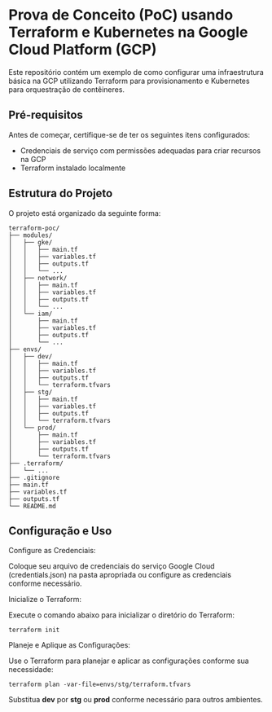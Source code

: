 # Prova de Conceito (PoC) usando Terraform e Kubernetes na Google Cloud Platform (GCP)

Este repositório contém um exemplo de como configurar uma infraestrutura básica na GCP utilizando Terraform para provisionamento e Kubernetes para orquestração de contêineres.

## Pré-requisitos

Antes de começar, certifique-se de ter os seguintes itens configurados:

- Credenciais de serviço com permissões adequadas para criar recursos na GCP
- Terraform instalado localmente

## Estrutura do Projeto

O projeto está organizado da seguinte forma:

```
terraform-poc/
├── modules/
│   ├── gke/
│   │   ├── main.tf
│   │   ├── variables.tf
│   │   ├── outputs.tf
│   │   └── ...
│   ├── network/
│   │   ├── main.tf
│   │   ├── variables.tf
│   │   ├── outputs.tf
│   │   └── ...
│   └── iam/
│       ├── main.tf
│       ├── variables.tf
│       ├── outputs.tf
│       └── ...
├── envs/
│   ├── dev/
│   │   ├── main.tf
│   │   ├── variables.tf
│   │   ├── outputs.tf
│   │   └── terraform.tfvars
│   ├── stg/
│   │   ├── main.tf
│   │   ├── variables.tf
│   │   ├── outputs.tf
│   │   └── terraform.tfvars
│   └── prod/
│       ├── main.tf
│       ├── variables.tf
│       ├── outputs.tf
│       └── terraform.tfvars
├── .terraform/
│   └── ...
├── .gitignore
├── main.tf
├── variables.tf
├── outputs.tf
└── README.md
```

## Configuração e Uso


   Configure as Credenciais:

Coloque seu arquivo de credenciais do serviço Google Cloud (credentials.json) na pasta apropriada ou configure as credenciais conforme necessário.

Inicialize o Terraform:

Execute o comando abaixo para inicializar o diretório do Terraform:

```
terraform init
```
Planeje e Aplique as Configurações:

Use o Terraform para planejar e aplicar as configurações conforme sua necessidade:

```
terraform plan -var-file=envs/stg/terraform.tfvars
```
Substitua **dev** por **stg** ou **prod** conforme necessário para outros ambientes.

